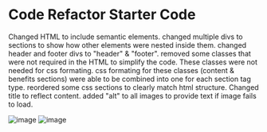 # Code Refactor Starter Code
Changed HTML to include semantic elements. changed multiple divs to sections to show how other elements were nested inside them. changed header and footer divs to "header" & "footer".
removed some classes that were not required in the HTML to simplify the code. These classes were not needed for css formating. css formating for these classes (content & benefits sections) were able to be combined into one for each section tag type.
reordered some css sections to clearly match html structure.
Changed title to reflect content.
added "alt" to all images to provide text if image fails to load.

![image](https://user-images.githubusercontent.com/67808053/111917662-ac27a800-8a57-11eb-8fe2-172528a008a3.png)
![image](https://user-images.githubusercontent.com/67808053/111917708-d6796580-8a57-11eb-82ce-e64daeab47e8.png)
